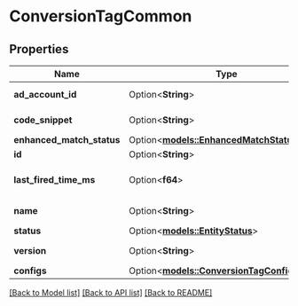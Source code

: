 # ConversionTagCommon

## Properties

Name | Type | Description | Notes
------------ | ------------- | ------------- | -------------
**ad_account_id** | Option<**String**> | Ad account ID. | [optional]
**code_snippet** | Option<**String**> | Tag code snippet. | [optional]
**enhanced_match_status** | Option<[**models::EnhancedMatchStatusType**](EnhancedMatchStatusType.md)> |  | [optional]
**id** | Option<**String**> | Tag ID. | [optional]
**last_fired_time_ms** | Option<**f64**> | Time for the last event fired. | [optional]
**name** | Option<**String**> | Conversion tag name. | [optional]
**status** | Option<[**models::EntityStatus**](EntityStatus.md)> |  | [optional]
**version** | Option<**String**> | Version number. | [optional]
**configs** | Option<[**models::ConversionTagConfigs**](ConversionTagConfigs.md)> |  | [optional]

[[Back to Model list]](../README.md#documentation-for-models) [[Back to API list]](../README.md#documentation-for-api-endpoints) [[Back to README]](../README.md)


